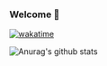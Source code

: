 ### Welcome 👋


[![wakatime](https://wakatime.com/badge/user/d582cff4-71c0-49d7-b155-a401b1bb9c56.svg)](https://wakatime.com/@d582cff4-71c0-49d7-b155-a401b1bb9c56)

![Anurag's github stats](https://github-readme-stats.vercel.app/api?username=xhj2501&count_private=true&show_icons=true&theme=radical)




